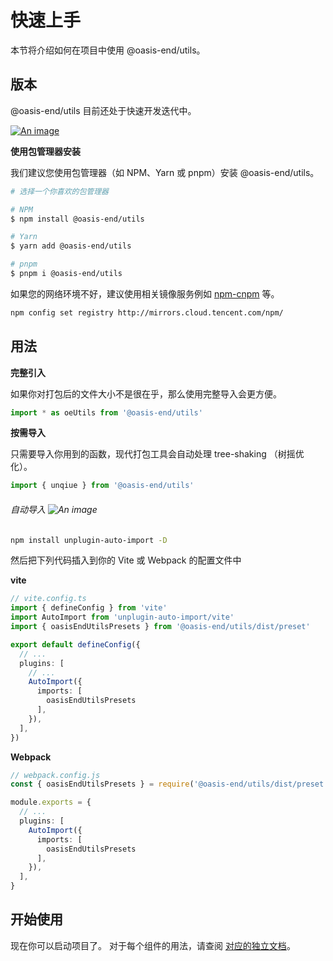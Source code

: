 # 快速上手

本节将介绍如何在项目中使用 @oasis-end/utils。

## 版本

@oasis-end/utils 目前还处于快速开发迭代中。

[![An image](/image/share.svg)](https://github.com/joo1es/utils)


**使用包管理器安装**

我们建议您使用包管理器（如 NPM、Yarn 或 pnpm）安装 @oasis-end/utils。

````sh
# 选择一个你喜欢的包管理器

# NPM
$ npm install @oasis-end/utils

# Yarn
$ yarn add @oasis-end/utils

# pnpm
$ pnpm i @oasis-end/utils
````

如果您的网络环境不好，建议使用相关镜像服务例如 [npm-cnpm](https://github.com/cnpm/cnpm) 等。

```sh
npm config set registry http://mirrors.cloud.tencent.com/npm/
```

## 用法

**完整引入**

如果你对打包后的文件大小不是很在乎，那么使用完整导入会更方便。

```ts
import * as oeUtils from '@oasis-end/utils'
```

**按需导入**

只需要导入你用到的函数，现代打包工具会自动处理 tree-shaking （树摇优化）。

```ts
import { unqiue } from '@oasis-end/utils'
```

###### <div class="auto-import">自动导入 ![An image](/image/recommend.svg)</div>
```sh
npm install unplugin-auto-import -D
```
然后把下列代码插入到你的 Vite 或 Webpack 的配置文件中

**vite**
```ts
// vite.config.ts
import { defineConfig } from 'vite'
import AutoImport from 'unplugin-auto-import/vite'
import { oasisEndUtilsPresets } from '@oasis-end/utils/dist/preset'

export default defineConfig({
  // ...
  plugins: [
    // ...
    AutoImport({
      imports: [
        oasisEndUtilsPresets
      ],
    }),
  ],
})
```
**Webpack**
```ts
// webpack.config.js
const { oasisEndUtilsPresets } = require('@oasis-end/utils/dist/preset')

module.exports = {
  // ...
  plugins: [
    AutoImport({
      imports: [
        oasisEndUtilsPresets
      ],
    }),
  ],
}
```


## 开始使用

现在你可以启动项目了。 对于每个组件的用法，请查阅 [对应的独立文档](/api-examples)。

